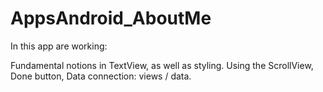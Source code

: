 ﻿# AppsAndroid_AboutMe

In this app are working:

Fundamental notions in TextView, as well as styling.
Using the ScrollView,
Done button,
Data connection: views / data.
